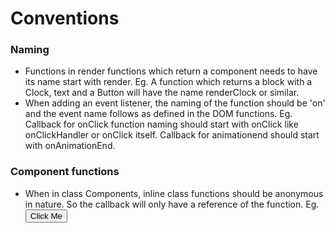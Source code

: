# Conventions

### Naming
* Functions in render functions which return a component needs to have its name start with render. Eg. A function which returns a block with a Clock, text and a Button will have the name renderClock or similar.
* When adding an event listener, the naming of the function should be 'on' and the event name follows as defined in the DOM functions. Eg. Callback for onClick function naming should start with onClick like onClickHandler or onClick itself. Callback for animationend should start with onAnimationEnd.

### Component functions
* When in class Components, inline class functions should be anonymous in nature. So the callback will only have a reference of the function. Eg. <Button onClick={this.onClick}>Click Me</Button>

